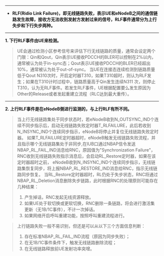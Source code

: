 

***

* **RLF(Ridio Link Failure)，即无线链路失败，表示UE和eNodeB之间的通信链路发生故障，接收方无法收到发射方发射过来的信号，RLF事件通常分为上行失步和下行失步两种。**

***

**1. 下行RLF事件由UE来检测。**
> UE会通过检测小区参考信号来评估下行无线链路的质量，通常会设定两个门限：Qin和Qout，Qin表示UE接收PDCCH的BLER可以控制在2%以内，通常被认为处于in-sync态；Qout表示UE接收PDCCH的BLER已经超出10%，通常被认为处于out-of-sync。
> 当UE在连接态连续检测到链路质量低于Qout N310次时，开启定时器T310，如果T310超时，则认为RLF发生；如果在T310计时过程中，链路质量高于Qin发生连续N311 次，则停止T310，认为无RLF事件。若发生RLF事件，UE根据配置要么发生原因为Other的Release或者发起重建立流程（RLC达到最大重传）。

***

**2. 上行RLF事件是在eNodeB侧进行监测的，与上行RLF有所不同。**
> 当上行无线链路集处于同步状态时，若eNodeB收到N_OUTSYNC_IND个连续不同步指示后，启动无线链路失败定时器T_RLFAILURE，此后若收到N_INSYNC_IND个连续同步指示，eNodeB将停止并复位无线链路失败定时器。
> 如果T_RLFAILURE定时器超时，eNodeB触发无线链路失败流程，并且指示哪个无线链路集处于非同步,在IUB口通过NBAP信令发送NBAP_RL_FAIL_IND消息给RNC，原因值为"Synchronization Failure"，RNC收到无线链路失败指示消息后，会启动RL_Restore定时器，如果在该定时器超时之前， eNodeB收到N_INSYNC_IND个连续同步指示，无线链路集恢复同步，将上报NBAP_RL_RESTORE_IND消息给RNC，指示无线链路同步恢复。
>  当RL_Restore定时器超时，RL仍处于失步状态，RNC将通过NBAP_RL_Deletion消息删除失步链路，此时根据RNC的处理原则可能存在几种结果：
> 1. 产生掉话，RNC发起无线资源释放。
> 1. 如果UE处于软切换或更软切换，RNC删除一条链路，将会进行激活集更新（无1B/1C事件），不计一次掉话。
> 1. 如果网络开启呼叫重建功能，按照呼叫重建流程进行。

> 上行链路失败一般不易识别，但还是可以从以下三个方面信息判断：
> 1. 存在标准NBAP_RL_FAIL_IND流程（原因为同步失败）；
> 1. 在无1B/1C事件条件下，触发无线链路删除流程；
> 1. 在无线链路释放前UE发射功率突增。

